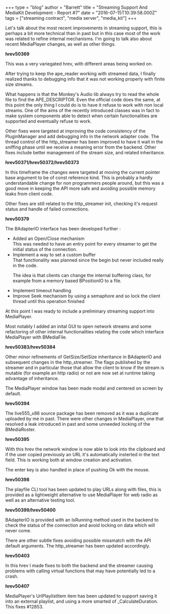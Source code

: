 +++
type = "blog"
author = "Barrett"
title = "Streaming Support And MediaKit Development - Report #7"
date = "2016-07-15T10:39:58.000Z"
tags = ["streaming contract", "media server", "media_kit"]
+++

Let's talk about the most recent improvements in streaming support, this is perhaps a bit more technical than in past but in this case most of the work was related to refine internal mechanisms. I'm going to talk also about recent MediaPlayer changes, as well as other things.

<!--more-->

<strong>hrev50369</strong>

This was a very variegated hrev, with different areas being worked on.

After trying to keep the ape_reader working with streamed data, I finally realized thanks to debugging info that it was not working properly with finite size streams.

What happens is that the Monkey's Audio lib always try to read the whole file to find the APE_DESCRIPTOR. Even the official code does the same, at this point the only thing I could do is to have it refuse to work with non local streams. One of the aims of the recently introduced classes was in fact to make system components able to detect when certain functionalities are supported and eventually refuse to work.

Other fixes were targeted at improving the code consistency of the PluginManager and add debugging info in the network adapter code. The thread control of the http_streamer has been improved to have it wait in the sniffing phase until we receive a meaning error from the backend. Other fixes include better management of the stream size, and related inheritance.

<strong>hrev50371/hrev50372/hrev50373</strong>

In this timeframe the changes were targeted at moving the current pointer base argument to be of const reference kind. This is probably a hardly understandable change for non programmers people around, but this was a good move in keeping the API more safe and avoiding possible memory leaks from client code.

Other fixes are still related to the http_streamer init, checking it's request status and handle of failed connections.

<strong>hrev50379</strong>

The BAdapterIO interface has been developed further :

<ul>
 <li>Added an Open/Close mechanism</li>
This was needed to have an entry point for every streamer to get the initial status of the connection.
 <li>Implement a way to set a custom buffer</li>
That functionality was planned since the begin but never included really in the code.

The idea is that clients can change the internal buffering class, for example from a memory based BPositionIO to a file.
 <li>Implement timeout handling</li>
 <li>Improve Seek mechanism by using a semaphore and so lock the client thread until this operation finished</li>
</ul>

At this point I was ready to include a preliminary streaming support into MediaPlayer.

Most notably I added an inital GUI to open network streams and some refactoring of other internal functionalities relating the code which interface MediaPlayer with BMediaFile.

<strong>hrev50383/hrev50384</strong>

Other minor refinements of GetSize/SetSize inheritance in BAdapterIO and subsequent changes in the http_streamer. The flags published by the streamer and in particular those that allow the client to know if the stream is mutable (for example an http radio) or not are now set at runtime taking advantage of inheritance.

The MediaPlayer window has been made modal and centered on screen by default.

<strong>hrev50394</strong>

The live555_x86 source package has been removed as it was a duplicate uploaded by me in past. There were other changes in MediaPlayer, one that resolved a leak introduced in past and some unneeded locking of the BMediaRoster.

<strong>hrev50395</strong>

With this hrev the network window is now able to look into the clipboard and if the user copied previously an URL it's automatically insterted in the text field. This is working both at window creation and activation.

The enter key is also handled in place of pushing Ok with the mouse.


<strong>hrev50398</strong>

The playfile CLI tool has been updated to play URLs along with files, this is provided as a lightweight alternative to use MediaPlayer for web radio as well as an alternative testing tool.

<strong>hrev50399/hrev50400</strong>

BAdapterIO is provided with an IsRunning method used in the backend to check the status of the connection and avoid locking on data which will never come.

There are other subtle fixes avoiding possible missmatch with the API default arguments.
The http_streamer has been updated accordingly.

<strong>hrev50403</strong>

In this hrev I made fixes to both the backend and the streamer causing problems with calling virtual functions that may have potentially led to a crash.

<strong>hrev50407</strong>

MediaPlayer's UrlPlaylistItem item has been updated to support saving it into an external playlist, and using a more smarted of _CalculateDuration. This fixes #12853.